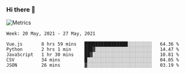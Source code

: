### Hi there 👋

![Metrics](https://github.com/radoapx/radoapx/blob/main/github-metrics.svg)

<!--START_SECTION:waka-->
```text
Week: 20 May, 2021 - 27 May, 2021

Vue.js       8 hrs 59 mins   ████████████████░░░░░░░░░   64.36 % 
Python       2 hrs 1 min     ███▓░░░░░░░░░░░░░░░░░░░░░   14.47 % 
JavaScript   1 hr 30 mins    ██▓░░░░░░░░░░░░░░░░░░░░░░   10.81 % 
CSV          34 mins         █░░░░░░░░░░░░░░░░░░░░░░░░   04.05 % 
JSON         26 mins         ▓░░░░░░░░░░░░░░░░░░░░░░░░   03.19 % 
```
<!--END_SECTION:waka-->

<!--
**radoapx/radoapx** is a ✨ _special_ ✨ repository because its `README.md` (this file) appears on your GitHub profile.

Here are some ideas to get you started:

- 🔭 I’m currently working on ...
- 🌱 I’m currently learning ...
- 👯 I’m looking to collaborate on ...
- 🤔 I’m looking for help with ...
- 💬 Ask me about ...
- 📫 How to reach me: ...
- 😄 Pronouns: ...
- ⚡ Fun fact: ...
-->
